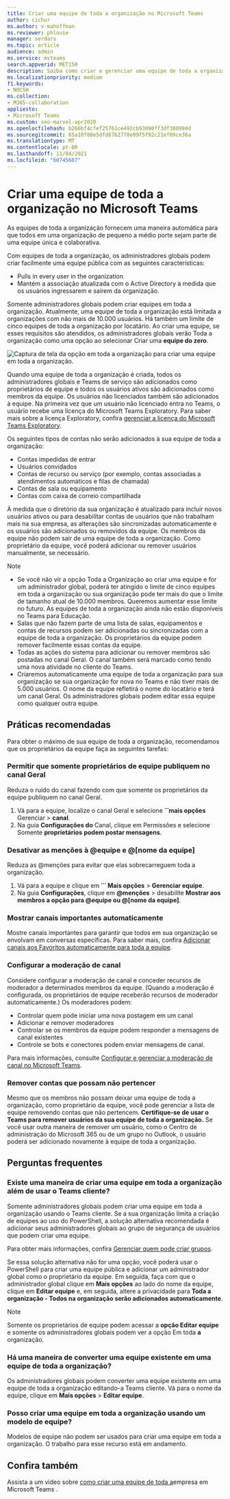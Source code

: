 ```yaml
---
title: Criar uma equipe de toda a organização no Microsoft Teams
author: cichur
ms.author: v-mahoffman
ms.reviewer: phlouie
manager: serdars
ms.topic: article
audience: admin
ms.service: msteams
search.appverid: MET150
description: Saiba como criar e gerenciar uma equipe de toda a organização no Teams para fornecer uma maneira automática para que todos em uma organização de pequeno a médio porte colaborem.
ms.localizationpriority: medium
f1.keywords:
- NOCSH
ms.collection:
- M365-collaboration
appliesto:
- Microsoft Teams
ms.custom: seo-marvel-apr2020
ms.openlocfilehash: b266bf4cfef25761ce492cb93090ff3df380994d
ms.sourcegitcommit: 65a10f80e5dfd67b2778e09f5f92c21ef09ce36a
ms.translationtype: MT
ms.contentlocale: pt-BR
ms.lasthandoff: 11/04/2021
ms.locfileid: "60745607"
---
```

# <a name="create-an-organization-wide-team-in-microsoft-teams"></a>Criar uma equipe de toda a organização no Microsoft Teams

As equipes de toda a organização fornecem uma maneira automática para que todos em uma organização de pequeno a médio porte sejam parte de uma equipe única e colaborativa.

Com equipes de toda a organização, os administradores globais podem criar facilmente uma equipe pública com as seguintes características:
- Pulls in every user in the organization 
- Mantém a associação atualizada com o Active Directory à medida que os usuários ingressarem e saírem da organização.

Somente administradores globais podem criar equipes em toda a organização. Atualmente, uma equipe de toda a organização está limitada a organizações com não mais de 10.000 usuários. Há também um limite de cinco equipes de toda a organização por locatário. Ao criar uma equipe, se esses requisitos  são atendidos, os administradores globais verão Toda a organização como uma opção ao selecionar Criar uma **equipe do zero**. 

![Captura de tela da opção em toda a organização para criar uma equipe em toda a organização.](media/create-org-wide-team.png "Captura de tela da opção Em toda a organização para criar uma equipe em toda a organização")

Quando uma equipe de toda a organização é criada, todos os administradores globais e Teams de serviço são adicionados como proprietários de equipe e todos os usuários ativos são adicionados como membros da equipe. Os usuários não licenciados também são adicionados à equipe. Na primeira vez que um usuário não licenciado entra no Teams, o usuário recebe uma licença do Microsoft Teams Exploratory. Para saber mais sobre a licença Exploratory, confira [gerenciar a licença do Microsoft Teams Exploratory](teams-exploratory.md). 

Os seguintes tipos de contas não serão adicionados à sua equipe de toda a organização:

- Contas impedidas de entrar
- Usuários convidados
- Contas de recurso ou serviço (por exemplo, contas associadas a atendimentos automáticos e filas de chamada)
- Contas de sala ou equipamento
- Contas com caixa de correio compartilhada

À medida que o diretório da sua organização é atualizado para incluir novos usuários ativos ou para desabilitar contas de usuários que não trabalham mais na sua empresa, as alterações são sincronizadas automaticamente e os usuários são adicionados ou removidos da equipe. Os membros da equipe não podem sair de uma equipe de toda a organização. Como proprietário da equipe, você poderá adicionar ou remover usuários manualmente, se necessário.

> [!NOTE]
> - Se você não vir  a opção Toda a Organização ao criar uma equipe e for um administrador global, poderá ter atingido o limite de cinco equipes em toda a organização ou sua organização pode ter mais do que o limite de tamanho atual de 10.000 membros. Queremos aumentar esse limite no futuro. As equipes de toda a organização ainda não estão disponíveis no Teams para Educação.
> - Salas que não fazem parte de uma lista de salas, equipamentos e contas de recursos podem ser adicionadas ou sincronizadas com a equipe de toda a organização. Os proprietários da equipe podem remover facilmente essas contas da equipe.
> - Todas as ações do sistema para adicionar ou remover membros são postadas no canal Geral. O canal também será marcado como tendo uma nova atividade no cliente do Teams.
> - Criaremos automaticamente uma equipe de toda a organização para sua organização se sua organização for nova no Teams e não tiver mais de 5.000 usuários. O nome da equipe refletirá o nome do locatário e terá um canal Geral. Os administradores globais podem editar essa equipe como qualquer outra equipe.

## <a name="best-practices"></a>Práticas recomendadas

Para obter o máximo de sua equipe de toda a organização, recomendamos que os proprietários da equipe faça as seguintes tarefas:

### <a name="allow-only-team-owners-to-post-to-the-general-channel"></a>Permitir que somente proprietários de equipe publiquem no canal Geral

Reduza o ruído do canal fazendo com que somente os proprietários da equipe publiquem no canal Geral. 

1. Vá para a equipe, localize o canal Geral e selecione **̇ ̇ ̇ mais opções** Gerenciar  >  **canal**. 
2. Na guia **Configurações do** Canal, clique em Permissões e selecione Somente **proprietários** **podem postar mensagens**.

### <a name="turn-off-team-and-team-name-mentions"></a>Desativar as menções à @equipe e @[nome da equipe]

Reduza as @menções para evitar que elas sobrecarreguem toda a organização. 

1. Vá para a equipe e clique em **˙˙˙ Mais opções** > **Gerenciar equipe**. 
2. Na guia **Configurações**, clique em <strong>@menções</strong> > desabilite **Mostrar aos membros a opção para @equipe ou @[nome da equipe]**. 

### <a name="automatically-show-important-channels"></a>Mostrar canais importantes automaticamente

Mostre canais importantes para garantir que todos em sua organização se envolvam em conversas específicas. Para saber mais, confira [Adicionar canais aos Favoritos automaticamente para toda a equipe](https://support.office.com/article/auto-favorite-channels-for-the-whole-team-a948272c-5aa5-429c-863c-4e1e1cd6b0f6). 

### <a name="set-up-channel-moderation"></a>Configurar a moderação de canal

Considere configurar a moderação de canal e conceder recursos de moderador a determinados membros da equipe. (Quando a moderação é configurada, os proprietários de equipe receberão recursos de moderador automaticamente.) Os moderadores podem:

- Controlar quem pode iniciar uma nova postagem em um canal
- Adicionar e remover moderadores
- Controlar se os membros da equipe podem responder a mensagens de canal existentes
- Controle se bots e conectores podem enviar mensagens de canal.

Para mais informações, consulte [Configurar e gerenciar a moderação de canal no Microsoft Teams](manage-channel-moderation-in-teams.md).

### <a name="remove-accounts-that-might-not-belong"></a>Remover contas que possam não pertencer

Mesmo que os membros não possam deixar uma equipe de toda a organização, como proprietário da equipe, você pode gerenciar a lista de equipe removendo contas que não pertencem. **Certifique-se de usar o Teams para remover usuários da sua equipe de toda a organização.** Se você usar outra maneira de remover um usuário, como o Centro de administração do Microsoft 365 ou de um grupo no Outlook, o usuário poderá ser adicionado novamente à equipe de toda a organização.

## <a name="faq"></a>Perguntas frequentes

### <a name="is-there-a-way-to-create-an-organization-wide-team-other-than-using-the-teams-client"></a>Existe uma maneira de criar uma equipe em toda a organização além de usar o Teams cliente?

Somente administradores globais podem criar uma equipe em toda a organização usando o Teams cliente. Se a sua organização limita a criação de equipes ao uso do PowerShell, a solução alternativa recomendada é adicionar seus administradores globais ao grupo de segurança de usuários que podem criar uma equipe.

Para obter mais informações, confira [Gerenciar quem pode criar grupos](/microsoft-365/admin/create-groups/manage-creation-of-groups).

Se essa solução alternativa não for uma opção, você poderá usar o PowerShell para criar uma equipe pública e adicionar um administrador global como o proprietário da equipe. Em seguida, faça com que o administrador global clique em **Mais opções** ao lado do nome da equipe, clique em **Editar equipe** e, em seguida, altere a privacidade para **Toda a organização - Todos na organização serão adicionados automaticamente**. 

> [!NOTE]
> Somente os proprietários de equipe podem acessar a **opção Editar equipe** e somente os administradores globais podem ver a opção Em toda **a** organização.

### <a name="is-there-a-way-to-convert-an-existing-team-to-an-organization-wide-team"></a>Há uma maneira de converter uma equipe existente em uma equipe de toda a organização?

Os administradores globais podem converter uma equipe existente em uma equipe de toda a organização editando-a Teams cliente. Vá para o nome da equipe, clique em **Mais opções** > **Editar equipe**.

### <a name="can-i-create-an-organization-wide-team-using-a-team-template"></a>Posso criar uma equipe em toda a organização usando um modelo de equipe?

Modelos de equipe não podem ser usados para criar uma equipe em toda a organização. O trabalho para esse recurso está em andamento. 

## <a name="see-also"></a>Confira também

Assista a um vídeo sobre [como criar uma equipe de toda a](https://support.office.com/article/037bb27a-bcc9-48fe-8d72-44d9482420a3)empresa em Microsoft Teams .
